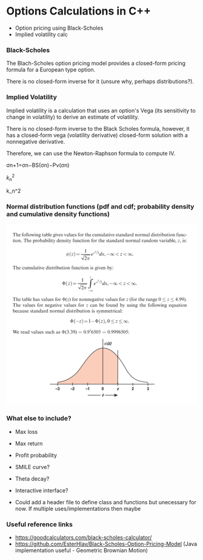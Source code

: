 <h1> Options Calculations in C++ </h1>

* Option pricing using Black-Scholes
* Implied volatility calc

<h3> Black-Scholes </h3>

The Blach-Scholes option pricing model provides a closed-form pricing formula for a European type option.

There is no closed-form inverse for it (unsure why, perhaps distributions?).


<h3> Implied Volatility </h3>

Implied volatility is a calculation that uses an option's Vega (its sensitivity to change in volatility) to derive an estimate of volatility.

There is no closed-form inverse to the Black Scholes formula, however, it has a closed-form vega (volatility derivative) closed-form solution with a nonnegative derivative.

Therefore, we can use the Newton-Raphson formula to compute IV.

σn+1=σn−BS(σn)−Pν(σn)

$k_n^2$

k_n^2




<h3> Normal distribution functions (pdf and cdf; probability density and cumulative density functions) </h3>

![Distribution functions](img/distribution_functions.png)


<h3> What else to include? </h3>

* Max loss
* Max return
* Profit probability
* SMILE curve?
* Theta decay?
* Interactive interface?

* Could add a header file to define class and functions but unecessary for now. If multiple uses/implementations then maybe


<h3> Useful reference links </h3>

* https://goodcalculators.com/black-scholes-calculator/
* https://github.com/EsterHlav/Black-Scholes-Option-Pricing-Model (Java implementation useful - Geometric Brownian Motion)
